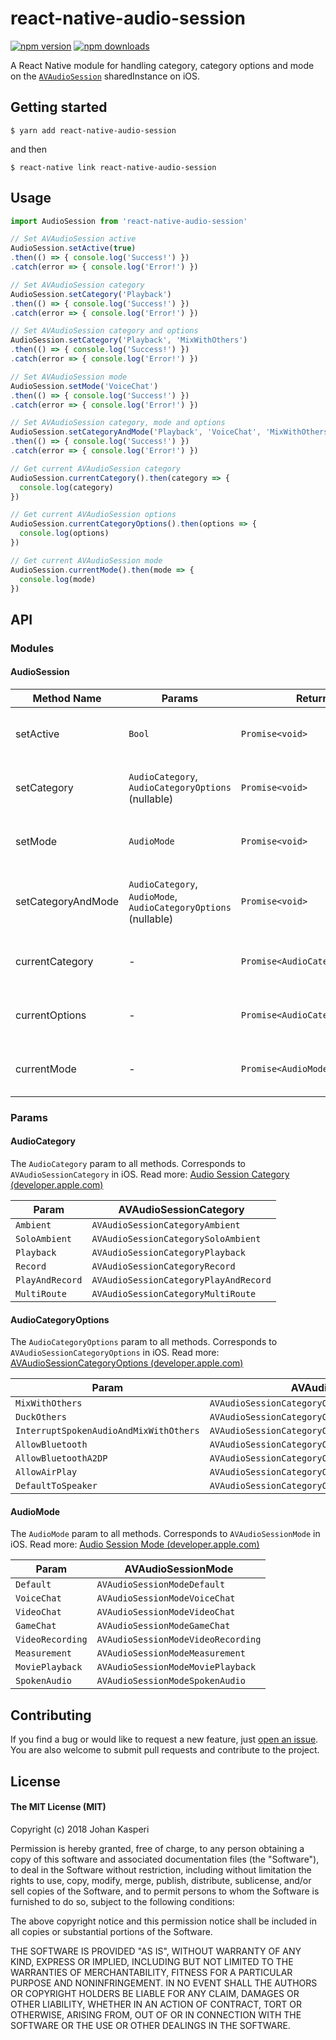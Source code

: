 # react-native-audio-session
[![npm version](https://img.shields.io/npm/v/react-native-audio-session.svg?style=flat)](https://www.npmjs.com/package/react-native-audio-session)
[![npm downloads](https://img.shields.io/npm/dm/react-native-audio-session.svg?style=flat)](https://www.npmjs.com/package/react-native-audio-session)

A React Native module for handling category, category options and mode on the [`AVAudioSession`](https://developer.apple.com/documentation/avfoundation/avaudiosession?language=objc) sharedInstance on iOS.

## Getting started

`$ yarn add react-native-audio-session`

and then

`$ react-native link react-native-audio-session`

## Usage

```javascript
import AudioSession from 'react-native-audio-session'

// Set AVAudioSession active
AudioSession.setActive(true)
.then(() => { console.log('Success!') })
.catch(error => { console.log('Error!') })

// Set AVAudioSession category
AudioSession.setCategory('Playback')
.then(() => { console.log('Success!') })
.catch(error => { console.log('Error!') })

// Set AVAudioSession category and options
AudioSession.setCategory('Playback', 'MixWithOthers')
.then(() => { console.log('Success!') })
.catch(error => { console.log('Error!') })

// Set AVAudioSession mode
AudioSession.setMode('VoiceChat')
.then(() => { console.log('Success!') })
.catch(error => { console.log('Error!') })

// Set AVAudioSession category, mode and options
AudioSession.setCategoryAndMode('Playback', 'VoiceChat', 'MixWithOthers')
.then(() => { console.log('Success!') })
.catch(error => { console.log('Error!') })

// Get current AVAudioSession category
AudioSession.currentCategory().then(category => {
  console.log(category)
})

// Get current AVAudioSession options
AudioSession.currentCategoryOptions().then(options => {
  console.log(options)
})

// Get current AVAudioSession mode
AudioSession.currentMode().then(mode => {
  console.log(mode)
})

```

## API

### Modules
#### AudioSession
| Method Name | Params | Returns | Notes |
|---|---|---|---|
|setActive|`Bool`|`Promise<void>`|Set the current AVAudioSession as active [(Reference)](https://developer.apple.com/documentation/avfoundation/avaudiosession/1616627-setactive?language=objc).|
|setCategory|`AudioCategory`, `AudioCategoryOptions` (nullable)|`Promise<void>`|Set the current AVAudioSession category [(Reference)](https://developer.apple.com/documentation/avfoundation/avaudiosession/1616442-setcategory?language=objc).|
|setMode|`AudioMode`|`Promise<void>`|Set the current AVAudioSession mode [(Reference)](https://developer.apple.com/documentation/avfoundation/avaudiosession/1616614-setmode?language=objc).|
|setCategoryAndMode|`AudioCategory`, `AudioMode`, `AudioCategoryOptions` (nullable)|`Promise<void>`|Set the current AVAudioSession category and mode [(Reference)](https://developer.apple.com/documentation/avfoundation/avaudiosession/1771734-setcategory?language=objc).|
|currentCategory|-|`Promise<AudioCategory>`|Get the current AVAudioSession category [(Reference)](https://developer.apple.com/documentation/avfoundation/avaudiosession/1616615-category?language=objc).|
|currentOptions|-|`Promise<AudioCategoryOptions>`|Get the current AVAudioSession options [(Reference)](https://developer.apple.com/documentation/avfoundation/avaudiosession/1616503-categoryoptions?language=objc).|
|currentMode|-|`Promise<AudioMode>`|Get the current AVAudioSession mode [(Reference)](https://developer.apple.com/documentation/avfoundation/avaudiosession/1616508-mode?language=objc).|

### Params
#### AudioCategory
The `AudioCategory` param to all methods. Corresponds to `AVAudioSessionCategory` in iOS. Read more: [Audio Session Category (developer.apple.com)](https://developer.apple.com/documentation/avfoundation/avaudiosessioncategory?language=objc)

| Param | AVAudioSessionCategory |
|---|---|
|`Ambient`|`AVAudioSessionCategoryAmbient`|
|`SoloAmbient`|`AVAudioSessionCategorySoloAmbient`|
|`Playback`|`AVAudioSessionCategoryPlayback`|
|`Record`|`AVAudioSessionCategoryRecord`|
|`PlayAndRecord`|`AVAudioSessionCategoryPlayAndRecord`|
|`MultiRoute`|`AVAudioSessionCategoryMultiRoute`|

#### AudioCategoryOptions
The `AudioCategoryOptions` param to all methods. Corresponds to `AVAudioSessionCategoryOptions` in iOS. Read more: [AVAudioSessionCategoryOptions (developer.apple.com)](https://developer.apple.com/documentation/avfoundation/avaudiosessioncategoryoptions?language=objc)

| Param | AVAudioSessionCategoryOptions |
|---|---|
|`MixWithOthers`|`AVAudioSessionCategoryOptionMixWithOthers`|
|`DuckOthers`|`AVAudioSessionCategoryOptionDuckOthers`|
|`InterruptSpokenAudioAndMixWithOthers`|`AVAudioSessionCategoryOptionInterruptSpokenAudioAndMixWithOthers`|
|`AllowBluetooth`|`AVAudioSessionCategoryOptionAllowBluetooth`|
|`AllowBluetoothA2DP`|`AVAudioSessionCategoryOptionAllowBluetoothA2DP`|
|`AllowAirPlay`|`AVAudioSessionCategoryOptionAllowAirPlay`|
|`DefaultToSpeaker`|`AVAudioSessionCategoryOptionDefaultToSpeaker`|

#### AudioMode
The `AudioMode` param to all methods. Corresponds to `AVAudioSessionMode` in iOS. Read more: [Audio Session Mode (developer.apple.com)](https://developer.apple.com/documentation/avfoundation/avaudiosessionmode?language=objc)

| Param | AVAudioSessionMode |
|---|---|
|`Default`|`AVAudioSessionModeDefault`|
|`VoiceChat`|`AVAudioSessionModeVoiceChat`|
|`VideoChat`|`AVAudioSessionModeVideoChat`|
|`GameChat`|`AVAudioSessionModeGameChat`|
|`VideoRecording`|`AVAudioSessionModeVideoRecording`|
|`Measurement`|`AVAudioSessionModeMeasurement`|
|`MoviePlayback`|`AVAudioSessionModeMoviePlayback`|
|`SpokenAudio`|`AVAudioSessionModeSpokenAudio`|

## Contributing

If you find a bug or would like to request a new feature, just [open an issue](https://github.com/BonnierNews/react-native-audio-session/issues/new). You are also welcome to submit pull requests and contribute to the project.

## License

#### The MIT License (MIT)

Copyright (c) 2018 Johan Kasperi

Permission is hereby granted, free of charge, to any person obtaining a copy of this software and associated documentation files (the "Software"), to deal in the Software without restriction, including without limitation the rights to use, copy, modify, merge, publish, distribute, sublicense, and/or sell copies of the Software, and to permit persons to whom the Software is furnished to do so, subject to the following conditions:

The above copyright notice and this permission notice shall be included in all copies or substantial portions of the Software.

THE SOFTWARE IS PROVIDED "AS IS", WITHOUT WARRANTY OF ANY KIND, EXPRESS OR IMPLIED, INCLUDING BUT NOT LIMITED TO THE WARRANTIES OF MERCHANTABILITY, FITNESS FOR A PARTICULAR PURPOSE AND NONINFRINGEMENT. IN NO EVENT SHALL THE AUTHORS OR COPYRIGHT HOLDERS BE LIABLE FOR ANY CLAIM, DAMAGES OR OTHER LIABILITY, WHETHER IN AN ACTION OF CONTRACT, TORT OR OTHERWISE, ARISING FROM, OUT OF OR IN CONNECTION WITH THE SOFTWARE OR THE USE OR OTHER DEALINGS IN THE SOFTWARE.
